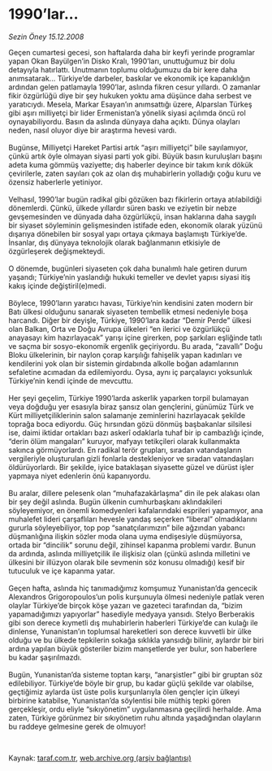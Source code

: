 # 1990’lar...

*Sezin Öney 15.12.2008*

<div class="taraf_structure_2col_1zq">
<div class="margen_n">



 <p>Geçen cumartesi gecesi, son haftalarda daha bir keyfi yerinde programlar yapan Okan Bayülgen’in Disko Kralı, 1990’ları, unuttuğumuz bir dolu detayıyla hatırlattı. Unutmanın toplumu olduğumuzu da bir kere daha anımsatarak... Türkiye’de darbeler, baskılar ve ekonomik içe kapanıklığın ardından gelen patlamayla 1990’lar, aslında fikren cesur yıllardı. O zamanlar fikir özgürlüğü diye bir şey hukuken yoktu ama düşünce daha serbest ve yaratıcıydı. Mesela, Markar Esayan’ın anımsattığı üzere, Alparslan Türkeş gibi aşırı milliyetçi bir lider Ermenistan’a yönelik siyasi açılımda öncü rol oynayabiliyordu. Basın da aslında dünyaya daha açıktı. Dünya olayları neden, nasıl oluyor diye bir araştırma hevesi vardı. <br/><br/>Bugünse, Milliyetçi Hareket Partisi artık “aşırı milliyetçi” bile sayılamıyor, çünkü artık öyle olmayan siyasi parti yok gibi. Büyük basın kuruluşları başını adeta kuma gömmüş vaziyette; dış haberler deyince bir takım kırık dökük çevirilerle, zaten sayıları çok az olan dış muhabirlerin yolladığı çoğu kuru ve özensiz haberlerle yetiniyor. <br/><br/>Velhasıl, 1990’lar bugün radikal gibi gözüken bazı fikirlerin ortaya atılabildiği dönemlerdi. Çünkü, ülkede yıllardır süren baskı ve eziyetin bir nebze gevşemesinden ve dünyada daha özgürlükçü, insan haklarına daha saygılı bir siyaset söyleminin gelişmesinden istifade eden, ekonomik olarak yüzünü dışarıya dönebilen bir sosyal yapı ortaya çıkmaya başlamıştı Türkiye’de. İnsanlar, dış dünyaya teknolojik olarak bağlanmanın etkisiyle de özgürleşerek değişmekteydi. <br/><br/>O dönemde, bugünleri siyaseten çok daha bunalımlı hale getiren durum yaşandı; Türkiye’nin yaslandığı hukuki temeller ve devlet yapısı siyasi itiş kakış içinde değiştiril(e)medi. <br/><br/>Böylece, 1990’ların yaratıcı havası, Türkiye’nin kendisini zaten modern bir Batı ülkesi olduğunu sanarak siyaseten tembellik etmesi nedeniyle boşa harcandı. Diğer bir deyişle, Türkiye, 1990’lara kadar “Demir Perde” ülkesi olan Balkan, Orta ve Doğu Avrupa ülkeleri “en ilerici ve özgürlükçü anayasayı kim hazırlayacak” yarışı içine girerken, pop şarkıları eşliğinde tatlı ve saçma bir sosyo-ekonomik ergenlik geçiriyordu. Bu arada, “zavallı” Doğu Bloku ülkelerinin, bir naylon çorap karşılığı fahişelik yapan kadınları ve kendilerini yok olan bir sistemin girdabında alkolle boğan adamlarının sefaletine acımadan da edilemiyordu. Oysa, aynı iç parçalayıcı yoksunluk Türkiye’nin kendi içinde de mevcuttu. <br/><br/>Her şeyi geçelim, Türkiye 1990’larda askerlik yaparken torpil bulamayan veya doğduğu yer esasıyla biraz şansız olan gençlerini, günümüz Türk ve Kürt milliyetçiliklerinin salon salamanje zeminlerini hazırlayacak şekilde toprağa boca ediyordu. Güç hırsından gözü dönmüş başbakanlar silsilesi ise, daimi iktidar ortakları bazı askerî odaklarla tuhaf bir ip cambazlığı içinde, “derin ölüm mangaları” kuruyor, mafyayı tetikçileri olarak kullanmakta sakınca görmüyorlardı. En radikal terör grupları, sıradan vatandaşların vergileriyle oluşturulan gizli fonlarla destekleniyor ve sıradan vatandaşları öldürüyorlardı. Bir şekilde, iyice bataklaşan siyasette güzel ve dürüst işler yapmaya niyet edenlerin önü kapanıyordu. <br/><br/>Bu aralar, dillere pelesenk olan “muhafazakârlaşma” din ile pek alakası olan bir şey değil aslında. Bugün ülkenin cumhurbaşkanı aklındakileri söyleyemiyor, en önemli komedyenleri kafalarındaki esprileri yapamıyor, ana muhalefet lideri çarşaflıları hevesle yandaş seçerken “liberal” olmadıklarını gururla söyleyebiliyor, top pop “sanatçılarımızın” bile ağzından yabancı düşmanlığına ilişkin sözler moda olana uyma endişesiyle düşmüyorsa, ortada bir “dincilik” sorunu değil, zihinsel kapanma problemi vardır. Bunun da ardında, aslında milliyetçilik ile ilişkisiz olan (çünkü aslında milletini ve ülkesini bir illüzyon olarak bile sevmenin söz konusu olmadığı) kesif bir tutuculuk ve içe kapanma yatar. <br/><br/>Geçen hafta, aslında hiç tanımadığımız komşumuz Yunanistan’da gencecik Alexandros Grigoropoulos’un polis kurşunuyla ölmesi nedeniyle patlak veren olaylar Türkiye’de birçok köşe yazarı ve gazeteci tarafından da, “bizim yapamadığımızı yapıyorlar” hasediyle medyaya yansıdı. Stelyo Berberakis gibi son derece kıymetli dış muhabirlerin haberleri Türkiye’de can kulağı ile dinlense, Yunanistan’ın toplumsal hareketleri son derece kuvvetli bir ülke olduğu ve bu ülkede tepkilerin sokağa sıklıkla yansıdığı bilinir, aylardır bir biri ardına yapılan büyük gösteriler bizim manşetlerde yer bulur, son haberlere bu kadar şaşırılmazdı. <br/><br/>Bugün, Yunanistan’da sisteme toptan karşı, “anarşistler” gibi bir gruptan söz edilebiliyor. Türkiye’de böyle bir grup, bu kadar güçlü şekilde var olabilse, geçtiğimiz aylarda üst üste polis kurşunlarıyla ölen gençler için ülkeyi birbirine katabilse, Yunanistan’da söylentisi bile müthiş tepki gören gerçekleşir, ordu eliyle “sıkıyönetim” uygulanmasına geçilirdi herhalde. Ama zaten, Türkiye görünmez bir sıkıyönetim ruhu altında yaşadığından olayların bu raddeye gelmesine gerek de olmuyor!</p>

<br/>


<div id="taraf_not">
</div>

</div>


</div>

Kaynak: [taraf.com.tr](http://www.taraf.com.tr:80/makale/3114.htm), [web.archive.org (arşiv bağlantısı)](http://web.archive.org/web/20090207194420/http://www.taraf.com.tr:80/makale/3114.htm)
